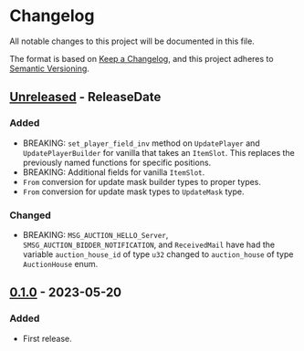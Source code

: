 # Changelog

All notable changes to this project will be documented in this file.

The format is based on [Keep a Changelog](https://keepachangelog.com/en/1.0.0/),
and this project adheres to [Semantic Versioning](https://semver.org/spec/v2.0.0.html).

<!-- next-header -->

## [Unreleased] - ReleaseDate

### Added

* BREAKING: `set_player_field_inv` method on `UpdatePlayer` and `UpdatePlayerBuilder` for vanilla that takes
  an `ItemSlot`. This replaces the previously named functions for specific positions.
* BREAKING: Additional fields for vanilla `ItemSlot`.
* `From` conversion for update mask builder types to proper types.
* `From` conversion for update mask types to `UpdateMask` type.

### Changed

* BREAKING: `MSG_AUCTION_HELLO_Server`, `SMSG_AUCTION_BIDDER_NOTIFICATION`, and `ReceivedMail` have had the
  variable `auction_house_id` of type `u32` changed to `auction_house` of type `AuctionHouse` enum.

## [0.1.0] - 2023-05-20

### Added

* First release.

<!-- next-url -->

[Unreleased]: https://github.com/gtker/wow_messages/compare/wow_world_messages-v0.1.1...HEAD

[0.1.0]: https://github.com/gtker/wow_messages/releases/tag/wow_world_messages-v0.1.0
